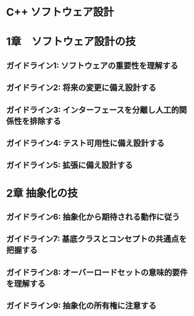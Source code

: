 # C++ ソフトウェア設計

# 1章　ソフトウェア設計の技
## ガイドライン1:  ソフトウェアの重要性を理解する
## ガイドライン2: 将来の変更に備え設計する
## ガイドライン3: インターフェースを分離し人工的関係性を排除する
## ガイドライン4: テスト可用性に備え設計する
## ガイドライン5: 拡張に備え設計する

# 2章 抽象化の技
## ガイドライン6: 抽象化から期待される動作に従う
## ガイドライン7: 基底クラスとコンセプトの共通点を把握する
## ガイドライン8: オーバーロードセットの意味的要件を理解する
## ガイドライン9: 抽象化の所有権に注意する
